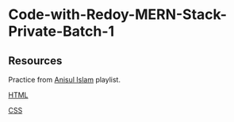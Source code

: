 # Code-with-Redoy-MERN-Stack-Private-Batch-1

## Resources

Practice from [Anisul Islam](https://www.youtube.com/@anisul-islam) playlist.

[HTML](https://www.youtube.com/playlist?list=PLgH5QX0i9K3oHBr5dsumGwjUxByN5Lnw3)

[CSS](https://www.youtube.com/playlist?list=PLgH5QX0i9K3qjCBXjTmv7Xeh8MDUUVJDO)
